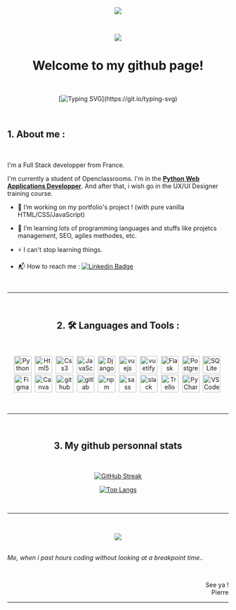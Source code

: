 <div id="welcome" align="center">
  <img src="https://media.giphy.com/media/xT0BKpqAaJczduXXJ6/giphy.gif"/>

  &nbsp;

  <img src="https://komarev.com/ghpvc/?username=pierrertec&color=yellowgreen&style=for-the-badge"/>
  <h1>Welcome to my github page!</h1>
</div>
<div id="badges">

</div>
  &nbsp;


<div id="hello" align="center">

  [![Typing SVG](https://readme-typing-svg.demolab.com?font=Fira+Code&duration=4000&pause=600&color=2FF7D3&center=true&width=600&height=100&lines=Hi+!+%F0%9F%A4%9E+Nice+to+meet+you+!;+I'm+Pierre+!+%F0%9F%98%81+And+this+is+my+github+profile.)](https://git.io/typing-svg)

  &nbsp;

</div>

## 1. About me :
  &nbsp;

I'm a Full Stack developper from France. <img src="https://upload.wikimedia.org/wikipedia/commons/thumb/b/bc/Flag_of_France_%281794%E2%80%931815%2C_1830%E2%80%931974%2C_2020%E2%80%93present%29.svg/165px-Flag_of_France_%281794%E2%80%931815%2C_1830%E2%80%931974%2C_2020%E2%80%93present%29.svg.png" height="10px"/>

I'm currently a student of Openclassrooms. I'm in the <a href="https://openclassrooms.com/fr/paths/518-developpeur-dapplication-python" target="_blank">**Python Web Applications Developper**</a>. And after that, i wish go in the UX/UI Designer training course.

- 🔭 I’m working on my portfolio's project ! (with pure vanilla HTML/CSS/JavaScript)

- 🌱 I’m learning lots of programming languages and stuffs like projetcs management, SEO, agiles methodes, etc.

- ⚡ I can't stop learning things.

- 📬 How to reach me : [![Linkedin Badge](https://img.shields.io/badge/LinkedIn-blue?style=flat-square&logo=Linkedin&logoColor=white)](https%3A%2F%2Fwww.linkedin.com%2Fin%2Fpierre-rondeau%2F/https%3A%2F%2Fwww.linkedin.com%2Fin%2Fpierre-rondeau%2F/)

&nbsp;


---
<div id="snippets" align="center">
  &nbsp;

  ## 2. :hammer_and_wrench: Languages and Tools :
  &nbsp;

  <img src="https://cdn.jsdelivr.net/gh/devicons/devicon/icons/python/python-original.svg" title="Python" alt="Python" width="40" height="40"/>&nbsp;
  <img src="https://cdn.jsdelivr.net/gh/devicons/devicon/icons/html5/html5-original-wordmark.svg" title="Html5" alt="Html5" width="40" height="40"/>&nbsp;
  <img src="https://cdn.jsdelivr.net/gh/devicons/devicon/icons/css3/css3-original.svg" title="Css3" alt="Css3" width="40" height="40"/>&nbsp;
  <img src="https://cdn.jsdelivr.net/gh/devicons/devicon/icons/javascript/javascript-original.svg" title="JavaScript" alt="JavaScript" width="40" height="40"/>&nbsp;
  <img src="https://cdn.jsdelivr.net/gh/devicons/devicon/icons/django/django-plain.svg" title="Django" alt="Django" width="40" height="40"/>&nbsp;
  <img src="https://cdn.jsdelivr.net/gh/devicons/devicon/icons/vuejs/vuejs-original.svg" title="vuejs" alt="vuejs" width="40" height="40"/>&nbsp;
  <img src="https://cdn.jsdelivr.net/gh/devicons/devicon/icons/vuetify/vuetify-original.svg" title="vuetify" alt="vuetify" width="40" height="40"/>&nbsp;
  <img src="https://cdn.jsdelivr.net/gh/devicons/devicon/icons/flask/flask-original.svg" title="Flask" alt="Flask" width="40" height="40"/>&nbsp;
  <img src="https://cdn.jsdelivr.net/gh/devicons/devicon/icons/postgresql/postgresql-original.svg" title="PostgreSQL" alt="PostgreSQL" width="40" height="40"/>&nbsp;
  <img src="https://cdn.jsdelivr.net/gh/devicons/devicon/icons/sqlite/sqlite-original.svg" title="SQLite" alt="SQLite" width="40" height="40"/>&nbsp;
  <img src="https://cdn.jsdelivr.net/gh/devicons/devicon/icons/figma/figma-original.svg" title="Figma" alt="Figma" width="40" height="40"/>&nbsp;
  <img src="https://cdn.jsdelivr.net/gh/devicons/devicon/icons/canva/canva-original.svg" title="Canva" alt="Canva" width="40" height="40"/>&nbsp;
  <img src="https://cdn.jsdelivr.net/gh/devicons/devicon/icons/github/github-original.svg" title="github" alt="github" width="40" height="40"/>&nbsp;
  <img src="https://cdn.jsdelivr.net/gh/devicons/devicon/icons/gitlab/gitlab-original.svg" title="gitlab" alt="gitlab" width="40" height="40"/>&nbsp;
  <img src="https://cdn.jsdelivr.net/gh/devicons/devicon/icons/npm/npm-original-wordmark.svg" title="npm" alt="npm" width="40" height="40"/>&nbsp;
  <img src="https://cdn.jsdelivr.net/gh/devicons/devicon/icons/sass/sass-original.svg" title="sass" alt="sass" width="40" height="40"/>&nbsp;
  <img src="https://cdn.jsdelivr.net/gh/devicons/devicon/icons/slack/slack-original.svg" title="slack" alt="slack" width="40" height="40"/>&nbsp;
  <img src="https://cdn.jsdelivr.net/gh/devicons/devicon/icons/trello/trello-plain.svg" title="Trello" alt="Trello" width="40" height="40"/>&nbsp;
  <img src="https://cdn.jsdelivr.net/gh/devicons/devicon/icons/pycharm/pycharm-original.svg" title="PyCharm" alt="PyCharm" width="40" height="40"/>&nbsp;
  <img src="https://cdn.jsdelivr.net/gh/devicons/devicon/icons/vscode/vscode-original.svg" title="VSCode" alt="VSCode" width="40" height="40"/>&nbsp;
</div>
&nbsp;

---

<div id="mystats" align="center">
  &nbsp;

## 3. My github personnal stats
  &nbsp;

  [![GitHub Streak](http://github-readme-streak-stats.herokuapp.com?user=PierreRtec&theme=prussian&hide_border=true&border_radius=8&locale=fr&date_format=n%2Fj%5B%2FY%5D&mode=weekly&stroke=30A6DD)](https://git.io/streak-stats)


  [![Top Langs](https://github-readme-stats.vercel.app/api/top-langs/?username=PierreRtec&layout=compact&theme=prussian)](https://github.com/anuraghazra/github-readme-stats)

</div>
  &nbsp;

---
  &nbsp;

<div id="endgif" align="center">
  <img src="https://media.giphy.com/media/uurtMtTKqkJda4dk8Y/giphy.gif"/>
</div>
&nbsp;

*Me, when i past hours coding without looking at a breakpoint time..*

  &nbsp;

<div id="bye" align="right">
See ya !<br>
Pierre
</div>

---